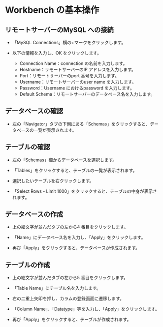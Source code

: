 
# Workbench の基本操作

## リモートサーバーのMySQL への接続
- 「MySQL Connections」横の+マークをクリックします。

- 以下の情報を入力し、OK をクリックします。

	- Connection Name：connection の名前を入力します。
	- Hostname：リモートサーバーのIP アドレスを入力します。
	- Port：リモートサーバーのport 番号を入力します。
	- Username：リモートサーバーのuser name を入力します。
	- Password：Username におけるpassword を入力します。
	- Default Schema：リモートサーバーのデータベース名を入力します。

## データベースの確認
- 左の「Navigator」タブの下側にある「Schemas」をクリックすると、データベースの一覧が表示されます。

## テーブルの確認
- 左の「Schemas」欄からデータベースを選択します。

- 「Tables」をクリックすると、テーブルの一覧が表示されます。

- 選択したいテーブルを右クリックします。

- 「Select Rows - Limit 1000」をクリックすると、テーブルの中身が表示されます。

## データベースの作成
- 上の絵文字が並んだタブの左から4 番目をクリックします。

- 「Name」にデータベース名を入力し、「Apply」をクリックします。

- 再び「Apply」をクリックすると、データベースが作成されます。

## テーブルの作成
- 上の絵文字が並んだタブの左から5 番目をクリックします。

- 「Table Name」にテーブル名を入力します。

- 右の二重上矢印を押し、カラムの登録画面に遷移します。

- 「Column Name」、「Datatype」等を入力し、「Apply」をクリックします。

- 再び「Apply」をクリックすると、テーブルが作成されます。